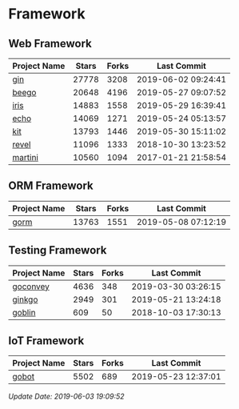 # Framework

## Web Framework

| Project Name | Stars | Forks | Last Commit |
| ------------ | ----- | ----- | ----------- |
| [gin](https://github.com/gin-gonic/gin) | 27778 | 3208 | 2019-06-02 09:24:41 |
| [beego](https://github.com/astaxie/beego) | 20648 | 4196 | 2019-05-27 09:07:52 |
| [iris](https://github.com/kataras/iris) | 14883 | 1558 | 2019-05-29 16:39:41 |
| [echo](https://github.com/labstack/echo) | 14069 | 1271 | 2019-05-24 05:13:57 |
| [kit](https://github.com/go-kit/kit) | 13793 | 1446 | 2019-05-30 15:11:02 |
| [revel](https://github.com/revel/revel) | 11096 | 1333 | 2018-10-30 13:23:52 |
| [martini](https://github.com/go-martini/martini) | 10560 | 1094 | 2017-01-21 21:58:54 |

## ORM Framework

| Project Name | Stars | Forks | Last Commit |
| ------------ | ----- | ----- | ----------- |
| [gorm](https://github.com/jinzhu/gorm) | 13763 | 1551 | 2019-05-08 07:12:19 |

## Testing Framework

| Project Name | Stars | Forks | Last Commit |
| ------------ | ----- | ----- | ----------- |
| [goconvey](https://github.com/smartystreets/goconvey) | 4636 | 348 | 2019-03-30 03:26:15 |
| [ginkgo](https://github.com/onsi/ginkgo) | 2949 | 301 | 2019-05-21 13:24:18 |
| [goblin](https://github.com/franela/goblin) | 609 | 50 | 2018-10-03 17:30:13 |

## IoT Framework

| Project Name | Stars | Forks | Last Commit |
| ------------ | ----- | ----- | ----------- |
| [gobot](https://github.com/hybridgroup/gobot) | 5502 | 689 | 2019-05-23 12:37:01 |

*Update Date: 2019-06-03 19:09:52*